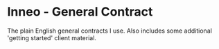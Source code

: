 Inneo - General Contract
======================

The plain English general contracts I use. Also includes some additional 'getting started' client material.